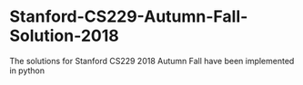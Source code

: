 # Stanford-CS229-Autumn-Fall-Solution-2018
The solutions for Stanford CS229 2018 Autumn Fall have been implemented in python
